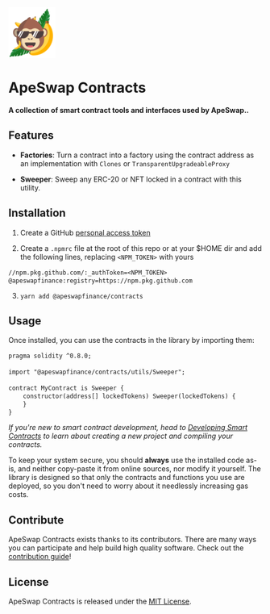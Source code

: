  

<img src="logo.svg" alt="ApeSwap" height="100px">

# ApeSwap Contracts 

**A collection of smart contract tools and interfaces used by ApeSwap..** 

## Features

- **Factories**: Turn a contract into a factory using the contract address as an implementation with `Clones` or `TransparentUpgradeableProxy`

- **Sweeper**: Sweep any ERC-20 or NFT locked in a contract with this utility.


## Installation

1. Create a GitHub [personal access token](https://docs.github.com/en/authentication/keeping-your-account-and-data-secure/creating-a-personal-access-token)


2. Create a `.npmrc` file at the root of this repo or at your $HOME dir and add the following lines, replacing `<NPM_TOKEN>` with yours

```
//npm.pkg.github.com/:_authToken=<NPM_TOKEN>
@apeswapfinance:registry=https://npm.pkg.github.com
```

3. `yarn add @apeswapfinance/contracts` 

## Usage

Once installed, you can use the contracts in the library by importing them:

```solidity
pragma solidity ^0.8.0;

import "@apeswapfinance/contracts/utils/Sweeper";

contract MyContract is Sweeper {
    constructor(address[] lockedTokens) Sweeper(lockedTokens) {
    }
}
```

_If you're new to smart contract development, head to [Developing Smart Contracts](https://docs.apeswap.finance/learn/developing-smart-contracts) to learn about creating a new project and compiling your contracts._

To keep your system secure, you should **always** use the installed code as-is, and neither copy-paste it from online sources, nor modify it yourself. The library is designed so that only the contracts and functions you use are deployed, so you don't need to worry about it needlessly increasing gas costs.


## Contribute

ApeSwap Contracts exists thanks to its contributors. There are many ways you can participate and help build high quality software. Check out the [contribution guide](CONTRIBUTING.md)!

## License

ApeSwap Contracts is released under the [MIT License](LICENSE).
